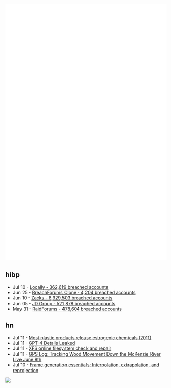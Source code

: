 ![Metrics](https://raw.githubusercontent.com/phixion/phixion/master/metrics.svg)

## hibp

<!--
for https://github.com/phixion/phixion/blob/main/.github/workflows/feeds.yml
-->
<!--START_SECTION:haveibeenpwnd-->
- Jul 10 - [Locally - 362,619 breached accounts](https://haveibeenpwned.com/PwnedWebsites#Locally)
- Jun 25 - [BreachForums Clone - 4,204 breached accounts](https://haveibeenpwned.com/PwnedWebsites#BreachForumsClone)
- Jun 10 - [Zacks - 8,929,503 breached accounts](https://haveibeenpwned.com/PwnedWebsites#Zacks)
- Jun 05 - [JD Group - 521,878 breached accounts](https://haveibeenpwned.com/PwnedWebsites#JDGroup)
- May 31 - [RaidForums - 478,604 breached accounts](https://haveibeenpwned.com/PwnedWebsites#RaidForums)
<!--END_SECTION:haveibeenpwnd-->

## hn

<!--
for https://github.com/phixion/phixion/blob/main/.github/workflows/feeds.yml
-->
<!--START_SECTION:hn-->
- Jul 11 - [Most plastic products release estrogenic chemicals (2011)](https://www.ncbi.nlm.nih.gov/pmc/articles/PMC3222987/)
- Jul 11 - [GPT-4 Details Leaked](https://threadreaderapp.com/thread/1678545170508267522.html)
- Jul 11 - [XFS online filesystem check and repair](https://lwn.net/Articles/934561/)
- Jul 11 - [GPS Log: Tracking Wood Movement Down the McKenzie River Live June 8th](https://gpslogdrive.com/)
- Jul 10 - [Frame generation essentials: Interpolation, extrapolation, and reprojection](https://blurbusters.com/frame-generation-essentials-interpolation-extrapolation-and-reprojection/)
<!--END_SECTION:hn-->

<!--
for https://yhype.me
-->
![](https://hit.yhype.me/github/profile?user_id=13013670)
